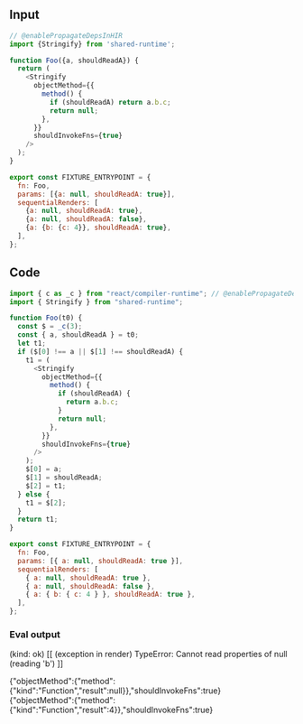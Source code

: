 
## Input

```javascript
// @enablePropagateDepsInHIR
import {Stringify} from 'shared-runtime';

function Foo({a, shouldReadA}) {
  return (
    <Stringify
      objectMethod={{
        method() {
          if (shouldReadA) return a.b.c;
          return null;
        },
      }}
      shouldInvokeFns={true}
    />
  );
}

export const FIXTURE_ENTRYPOINT = {
  fn: Foo,
  params: [{a: null, shouldReadA: true}],
  sequentialRenders: [
    {a: null, shouldReadA: true},
    {a: null, shouldReadA: false},
    {a: {b: {c: 4}}, shouldReadA: true},
  ],
};

```

## Code

```javascript
import { c as _c } from "react/compiler-runtime"; // @enablePropagateDepsInHIR
import { Stringify } from "shared-runtime";

function Foo(t0) {
  const $ = _c(3);
  const { a, shouldReadA } = t0;
  let t1;
  if ($[0] !== a || $[1] !== shouldReadA) {
    t1 = (
      <Stringify
        objectMethod={{
          method() {
            if (shouldReadA) {
              return a.b.c;
            }
            return null;
          },
        }}
        shouldInvokeFns={true}
      />
    );
    $[0] = a;
    $[1] = shouldReadA;
    $[2] = t1;
  } else {
    t1 = $[2];
  }
  return t1;
}

export const FIXTURE_ENTRYPOINT = {
  fn: Foo,
  params: [{ a: null, shouldReadA: true }],
  sequentialRenders: [
    { a: null, shouldReadA: true },
    { a: null, shouldReadA: false },
    { a: { b: { c: 4 } }, shouldReadA: true },
  ],
};

```
      
### Eval output
(kind: ok) [[ (exception in render) TypeError: Cannot read properties of null (reading 'b') ]]
<div>{"objectMethod":{"method":{"kind":"Function","result":null}},"shouldInvokeFns":true}</div>
<div>{"objectMethod":{"method":{"kind":"Function","result":4}},"shouldInvokeFns":true}</div>